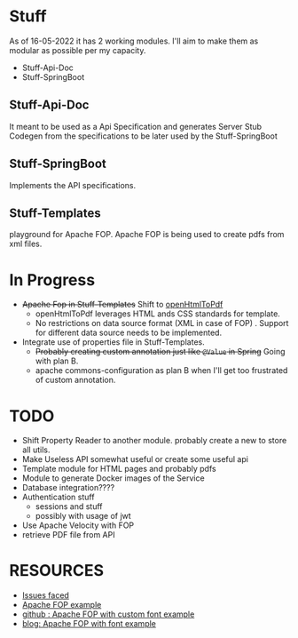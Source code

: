 # Stuff

As of 16-05-2022 it has 2 working modules.
I'll aim to make them as modular as possible per my capacity.
 
 - Stuff-Api-Doc
 - Stuff-SpringBoot

## Stuff-Api-Doc
It meant to be used as a Api Specification and generates Server Stub Codegen from the specifications to be later used by the Stuff-SpringBoot

## Stuff-SpringBoot
Implements the API specifications.

## Stuff-Templates
playground for Apache FOP.
Apache FOP is being used to create pdfs from xml files.

# In Progress
- ~~Apache Fop in Stuff-Templates~~ Shift to [openHtmlToPdf](https://github.com/danfickle/openhtmltopdf)
  - openHtmlToPdf leverages HTML ands CSS standards for template.
  - No restrictions on data source format (XML in case of FOP) . Support for different data source needs to be implemented.
- Integrate use of properties file in Stuff-Templates.
  - ~~Probably creating custom annotation just like `@Value` in Spring~~ Going with plan B.
  - apache commons-configuration as plan B when I'll get too frustrated of custom annotation.

# TODO
- Shift Property Reader to another module. probably create a new to store all utils.
- Make Useless API somewhat useful or create some useful api
- Template module for HTML pages and probably pdfs
- Module to generate Docker images of the Service
- Database integration????
- Authentication stuff
  - sessions and stuff
  - possibly with usage of jwt
- Use Apache Velocity with FOP
- retrieve PDF file from API

# RESOURCES

- [Issues faced](src/main/resources/Issues.md)
- [Apache FOP example](https://www.netjstech.com/2015/07/how-to-create-pdf-from-xml-using-apache-fop.html)
- [github : Apache FOP with custom font example](https://github.com/savva-k/apache-fop-example)
- [blog: Apache FOP with font example](https://imsavva.com/generating-pdf-with-apache-fop-and-maven-tutorial/)
